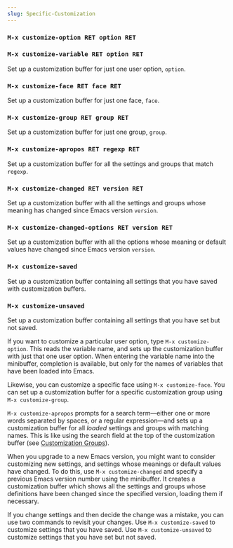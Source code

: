 ```yaml
---
slug: Specific-Customization
---
```


### `M-x customize-option RET option RET`

### `M-x customize-variable RET option RET`

Set up a customization buffer for just one user option, `option`.

### `M-x customize-face RET face RET`

Set up a customization buffer for just one face, `face`.

### `M-x customize-group RET group RET`

Set up a customization buffer for just one group, `group`.

### `M-x customize-apropos RET regexp RET`

Set up a customization buffer for all the settings and groups that match `regexp`.

### `M-x customize-changed RET version RET`

Set up a customization buffer with all the settings and groups whose meaning has changed since Emacs version `version`.

### `M-x customize-changed-options RET version RET`

Set up a customization buffer with all the options whose meaning or default values have changed since Emacs version `version`.

### `M-x customize-saved`

Set up a customization buffer containing all settings that you have saved with customization buffers.

### `M-x customize-unsaved`

Set up a customization buffer containing all settings that you have set but not saved.

If you want to customize a particular user option, type `M-x customize-option`. This reads the variable name, and sets up the customization buffer with just that one user option. When entering the variable name into the minibuffer, completion is available, but only for the names of variables that have been loaded into Emacs.

Likewise, you can customize a specific face using `M-x customize-face`. You can set up a customization buffer for a specific customization group using `M-x customize-group`.

`M-x customize-apropos` prompts for a search term—either one or more words separated by spaces, or a regular expression—and sets up a customization buffer for all *loaded* settings and groups with matching names. This is like using the search field at the top of the customization buffer (see [Customization Groups](/docs/emacs/Customization-Groups)).

When you upgrade to a new Emacs version, you might want to consider customizing new settings, and settings whose meanings or default values have changed. To do this, use `M-x customize-changed` and specify a previous Emacs version number using the minibuffer. It creates a customization buffer which shows all the settings and groups whose definitions have been changed since the specified version, loading them if necessary.

If you change settings and then decide the change was a mistake, you can use two commands to revisit your changes. Use `M-x customize-saved` to customize settings that you have saved. Use `M-x customize-unsaved` to customize settings that you have set but not saved.
